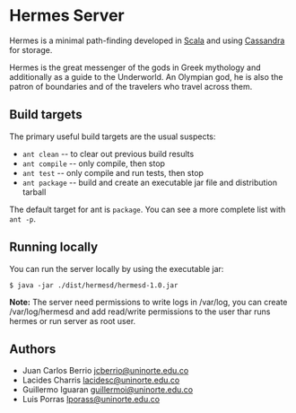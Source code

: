 # Hermes Server

Hermes is a minimal path-finding developed in <a href="http://scala-lang.org">Scala</a> and using <a href="http://cassandra.apache.org">Cassandra</a> for storage.

Hermes is the great messenger of the gods in Greek mythology and additionally as a guide to the Underworld. An Olympian god, he is also the patron of boundaries and of the travelers who travel across them.

## Build targets

The primary useful build targets are the usual suspects:

  - `ant clean` -- to clear out previous build results
  - `ant compile` -- only compile, then stop
  - `ant test` -- only compile and run tests, then stop
  - `ant package` -- build and create an executable jar file and distribution tarball

The default target for ant is `package`. You can see a more complete list with `ant -p`.


## Running locally

You can run the server locally by using the executable jar:

    $ java -jar ./dist/hermesd/hermesd-1.0.jar

**Note:** The server need permissions to write logs in /var/log, you can create /var/log/hermesd and add read/write permissions to the user thar runs hermes or run server as root user.

## Authors
 * Juan Carlos Berrio <jcberrio@uninorte.edu.co>
 * Lacides Charris <lacidesc@uninorte.edu.co>
 * Guillermo Iguaran <guillermoi@uninorte.edu.co>
 * Luis Porras <lporass@uninorte.edu.co> 

